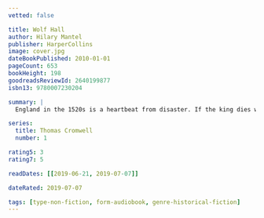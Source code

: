 ```yaml
---
vetted: false

title: Wolf Hall
author: Hilary Mantel
publisher: HarperCollins
image: cover.jpg
dateBookPublished: 2010-01-01
pageCount: 653
bookHeight: 198
goodreadsReviewId: 2640199877
isbn13: 9780007230204

summary: |
  England in the 1520s is a heartbeat from disaster. If the king dies without a male heir, the country could be destroyed by civil war. Henry VIII wants to annul his marriage of twenty years and marry Anne Boleyn. The pope and most of Europe opposes him. Into this impasse steps Thomas Cromwell: a wholly original man, a charmer and a bully, both idealist and opportunist, astute in reading people, and implacable in his ambition. But Henry is volatile: one day tender, one day murderous. Cromwell helps him break the opposition, but what will be the price of his triumph?

series:
  title: Thomas Cromwell
  number: 1

rating5: 3
rating7: 5

readDates: [[2019-06-21, 2019-07-07]]

dateRated: 2019-07-07

tags: [type-non-fiction, form-audiobook, genre-historical-fiction]
---
```

